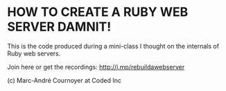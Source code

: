 # HOW TO CREATE A RUBY WEB SERVER DAMNIT!

This is the code produced during a mini-class I thought on the internals of Ruby web servers.

Join here or get the recordings: http://j.mp/rebuildawebserver

(c) Marc-André Cournoyer at Coded Inc